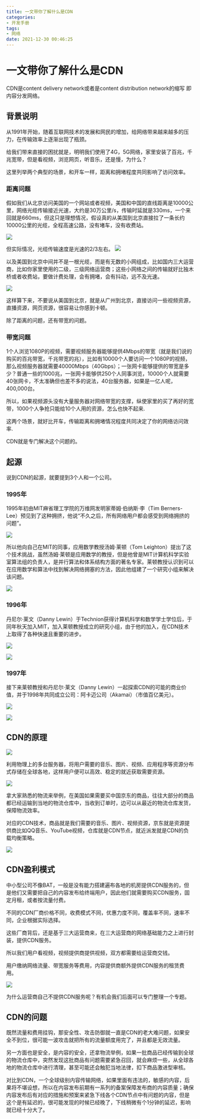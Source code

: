 ```yaml
---
title: 一文带你了解什么是CDN
categories:
- 开发手册
tags:
- 网络
date: 2021-12-30 00:46:25
---
```


# 一文带你了解什么是CDN

CDN是content delivery network或者是content distribution network的缩写
即内容分发网络。

## 背景说明

从1991年开始，随着互联网技术的发展和网民的增加，给网络带来越来越多的压力，在传输效率上逐渐出现了瓶颈。

给我们带来直接的困扰就是，明明我们使用了4G，5G网络，家里安装了百兆，千兆宽带，但是看视频，浏览网页，听音乐，还是慢，为什么？

这里列举两个典型的场景，和开车一样，距离和拥堵程度共同影响了访问效率。

### 距离问题

假如我们从北京访问美国的一个网站或者视频，美国和中国的直线距离是10000公里，网络光缆传输接近光速，大约是30万公里/s，传输时延就是330ms，一个来回就是660ms，但这只是理想情况，假设真的从美国到北京直接拉了一条长约10000公里的光缆，全程高速公路，没有堵车，没有收费站。

![](https://nginx.mostintelligentape.com/blogimg/202112/CDN/65B21362-3E95-47FF-8466-D6BC43A65AE8.png)

但实际情况，光缆传输速度是光速的2/3左右。
![](https://nginx.mostintelligentape.com/blogimg/202112/CDN/3C139FC7-9606-4345-9848-D48A28577433.png)

以及美国到北京中间并不是一根光缆，而是有无数的小网组成，比如国内三大运营商，比如你家里使用的二级，三级网络运营商；这些小网络之间的传输就好比独木桥或者收费站，要做计费处理，会有拥堵，会有抖动，远不及光速。

![](https://nginx.mostintelligentape.com/blogimg/202112/CDN/F27BA3AA-E566-444D-A394-949D6BFA5BF8.png)

这样算下来，不要说从美国到北京，就是从广州到北京，直接访问一些视频资源，直播资源，网页资源，很容易让你感到卡顿。

除了距离的问题，还有带宽的问题。

### 带宽问题

1个人浏览1080P的视频，需要视频服务器能够提供4Mbps的带宽（就是我们说的购买的百兆带宽，千兆带宽的兆），比如有10000个人要访问一个1080P的视频，那么视频服务器就需要40000Mbps（40Gbps）；一张网卡能够提供的带宽是多少？普通一些的1000兆，一张网卡能够供250个人同事浏览，10000个人就需要40张网卡，不太准确但也差不多的说法，40台服务器，如果是一亿人呢，400,000台。

所以，如果视频源头没有大量服务器对网络带宽的支撑，纵使家里的买了再好的宽带，1000个人争抢只能给10个人用的资源，怎么也快不起来.

这两个场景，就好比开车，传输距离和拥堵情况程度共同决定了你的网络访问效率.

CDN就是专门解决这个问题的。

## 起源

说到CDN的起源，就要提到3个人和一个公司。

### 1995年

1995年初由MIT麻省理工学院的万维网发明家蒂姆·伯纳斯·李（Tim Berners-Lee）预见到了这种拥挤，他说“不久之后，所有网络用户都会感受到网络拥挤的问题”。

![](https://nginx.mostintelligentape.com/blogimg/202112/CDN/EE7087B8-7C92-4F76-97CB-918B21B71AD3.png)


所以他向自己在MIT的同事，应用数学教授汤姆·莱顿（Tom Leighton）提出了这个技术挑战，虽然汤姆·莱顿是应用数学的教授，但是他曾是MIT计算机科学实验室算法组的负责人，是并行算法和体系结构方面的著名专家。莱顿教授认识到可以在应用数学和算法中找到解决网络拥塞的方法，因此他组建了一个研究小组来解决该问题。

![](https://nginx.mostintelligentape.com/blogimg/202112/CDN/943F61DD-3DE0-45A2-B178-1E23CD40A45E.png)

### 1996年

丹尼尔·莱文（Danny Lewin）于Technion获得计算机科学和数学学士学位后，于同年秋天加入MIT，加入莱顿教授成立的研究小组，由于他的加入，在CDN技术上取得了各种快速且重要的进步。

![](https://nginx.mostintelligentape.com/blogimg/202112/CDN/C35B75E8-1B55-4F3F-B399-6DA49312EC95.png)

![](https://nginx.mostintelligentape.com/blogimg/202112/CDN/03E0A2C2-BC73-43D7-B04A-FE3959D0588B.png)


### 1997年

接下来莱顿教授和丹尼尔·莱文（Danny Lewin）一起探索CDN的可能的商业价值，并于1998年共同成立公司：阿卡迈公司（Akamai）（市值百亿美元）。

![](https://nginx.mostintelligentape.com/blogimg/202112/CDN/6514A5B5-E614-4F22-A0EF-D0E0B1F70B19.png)

![](https://nginx.mostintelligentape.com/blogimg/202112/CDN/8891EB41-9D26-4449-8309-0463A898BAF2.png)

## CDN的原理
![](https://nginx.mostintelligentape.com/blogimg/202112/CDN/53248773-BBB2-4BBF-B4AA-CECF794083B0.png)

利用物理上的多台服务器，将用户需要的音乐、图片、视频、应用程序等资源分布式存储在全球各地，这样用户便可以高效、稳定的就近获取需要资源。

![](https://nginx.mostintelligentape.com/blogimg/202112/CDN/30A9C4C0-F8D0-4FE9-88DD-FE6C31CADBE8.png)

拿大家熟悉的物流来举例，在美国如果需要买中国京东的商品，往往大部分的商品都已经运输到当地的物流仓库中，当收到订单时，边可以从最近的物流仓库发货，保障物流效率。

对应的CDN技术，商品就是我们需要的音乐、图片、视频资源，京东就是资源提供商比如QQ音乐、YouTube视频，仓库就是CDN节点，就近派发就是CDN的负载均衡策略。

![](https://nginx.mostintelligentape.com/blogimg/202112/CDN/E05B2E8A-7EB2-45FD-9F5A-D7512B13E583.png)


## CDN盈利模式

中小型公司不像BAT，一般是没有能力搭建遍布各地的机房提供CDN服务的，但是他们又需要把自己的内容发布给终端用户，因此他们就需要购买CDN服务，固定月租，或者按流量付费。

不同的CDN厂商价格不同，收费模式不同，优惠力度不同，覆盖率不同，速率不同，企业根据实际选择。

这些厂商背后，还是基于三大运营商来，在三大运营商的网络基础能力之上进行封装，提供CDN服务。

所以我们用户看视频，视频提供商提供视频，双方都需要给运营商交钱。

用户缴纳网络流量、带宽服务等费用，内容提供商额外提供CDN服务的租赁费用。

![](https://nginx.mostintelligentape.com/blogimg/202112/CDN/387E1B96-8A49-4D59-84EF-67002C704090.png)

为什么运营商自己不提供CDN服务呢？有机会我们后面可以专门整理一个专题。


## CDN的问题

既然流量和费用挂钩，那安全性、攻击防御就一直是CDN的老大难问题，如果安全不到位，很可能一波攻击就把所有的流量额度用完了，并且都是无效流量。

另一方面也是安全，是内容的安全，还拿物流举例，如果一批商品已经传输到全球的物流仓库中，突然发现这批商品有问题需要紧急召回，就会麻烦一些，从全球各地的物流仓库中进行清理，甚至可能还会触犯当地法律，扣下商品激进型审核。

对比到CDN，一个全球级别内容传输网络，如果里面有违法的，敏感的内容，后果将不堪设想，所以在内容发布前期有一系列的备案保障发布商的内容质量；确保内容发布后有对应的措施和预案来紧急下线各个CDN节点中有问题的内容，但是这个是有延迟的，很可能发现的时候已经晚了，下线稍微有个1分钟的延迟，影响就已经十分大了。


